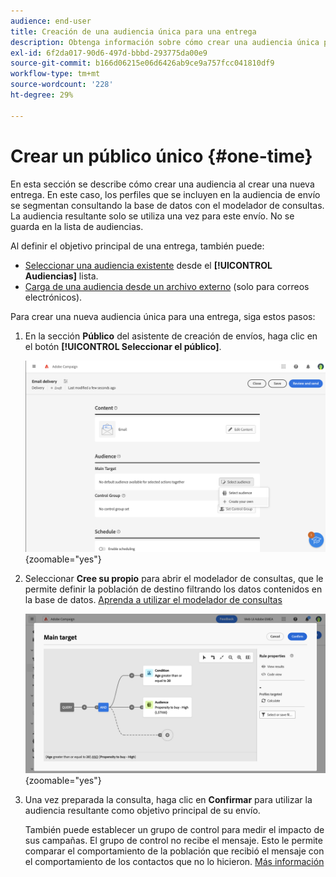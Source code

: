 ```yaml
---
audience: end-user
title: Creación de una audiencia única para una entrega
description: Obtenga información sobre cómo crear una audiencia única para una entrega.
exl-id: 6f2da017-90d6-497d-bbbd-293775da00e9
source-git-commit: b166d06215e06d6426ab9ce9a757fcc041810df9
workflow-type: tm+mt
source-wordcount: '228'
ht-degree: 29%

---
```


# Crear un público único {#one-time}

En esta sección se describe cómo crear una audiencia al crear una nueva entrega. En este caso, los perfiles que se incluyen en la audiencia de envío se segmentan consultando la base de datos con el modelador de consultas. La audiencia resultante solo se utiliza una vez para este envío. No se guarda en la lista de audiencias.

Al definir el objetivo principal de una entrega, también puede:
* [Seleccionar una audiencia existente](add-audience.md) desde el **[!UICONTROL Audiencias]** lista.
* [Carga de una audiencia desde un archivo externo](file-audience.md) (solo para correos electrónicos).

Para crear una nueva audiencia única para una entrega, siga estos pasos:

1. En la sección **Público** del asistente de creación de envíos, haga clic en el botón **[!UICONTROL Seleccionar el público]**.

   ![](assets/segment-builder0.png){zoomable=&quot;yes&quot;}

1. Seleccionar **Cree su propio** para abrir el modelador de consultas, que le permite definir la población de destino filtrando los datos contenidos en la base de datos. [Aprenda a utilizar el modelador de consultas](../query/query-modeler-overview.md)

   ![](assets/query-modeler.png){zoomable=&quot;yes&quot;}

1. Una vez preparada la consulta, haga clic en **Confirmar** para utilizar la audiencia resultante como objetivo principal de su envío.

   También puede establecer un grupo de control para medir el impacto de sus campañas. El grupo de control no recibe el mensaje. Esto le permite comparar el comportamiento de la población que recibió el mensaje con el comportamiento de los contactos que no lo hicieron. [Más información](control-group.md)
